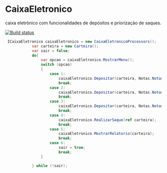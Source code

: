 # CaixaEletronico
caixa eletrônico com funcionalidades de depósitos e priorização de saques. 

[![Build status](https://ci.appveyor.com/api/projects/status/wxas2xaritwo9q78/branch/master?svg=true)](https://ci.appveyor.com/project/mateusggeracino/caixaeletronico/branch/master)

```cs
 ICaixaEletronico caixaEletronico = new CaixaEletronicoProcessors();
            var carteira = new Carteira();
            var sair = false;
            do{
                var opcao = caixaEletronico.MostrarMenu();
                switch (opcao)
                {
                    case 1:
                        caixaEletronico.Depositar(carteira, Notas.Notas10);
                        break;
                    case 2:
                        caixaEletronico.Depositar(carteira, Notas.Notas20);
                        break;
                    case 3:
                        caixaEletronico.Depositar(carteira, Notas.Notas50);
                        break;
                    case 4:
                        caixaEletronico.RealizarSaque(ref carteira);
                        break;
                    case 5:
                        caixaEletronico.MostrarRelatorio(carteira);
                        break;
                    case 6:
                        sair = true;
                        break;
                }

            } while (!sair);
```
